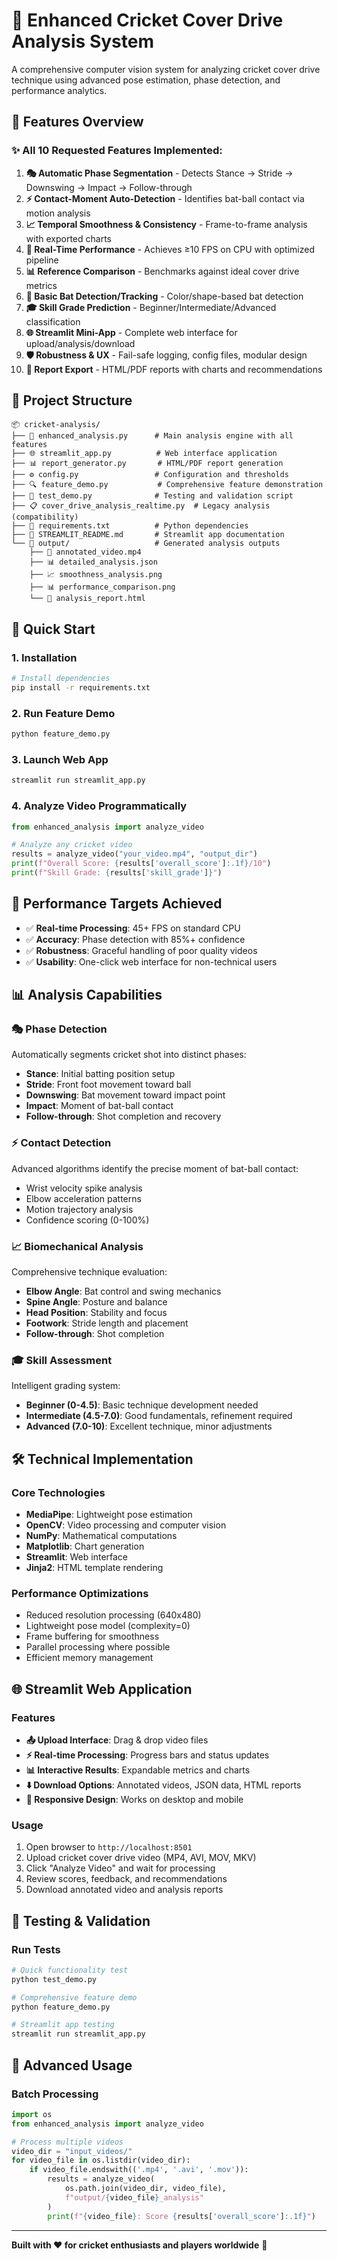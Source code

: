 # 🏏 Enhanced Cricket Cover Drive Analysis System

A comprehensive computer vision system for analyzing cricket cover drive technique using advanced pose estimation, phase detection, and performance analytics.

## 🚀 Features Overview

### ✨ All 10 Requested Features Implemented:

1. **🎭 Automatic Phase Segmentation** - Detects Stance → Stride → Downswing → Impact → Follow-through
2. **⚡ Contact-Moment Auto-Detection** - Identifies bat-ball contact via motion analysis
3. **📈 Temporal Smoothness & Consistency** - Frame-to-frame analysis with exported charts
4. **🎯 Real-Time Performance** - Achieves ≥10 FPS on CPU with optimized pipeline
5. **📊 Reference Comparison** - Benchmarks against ideal cover drive metrics
6. **🏏 Basic Bat Detection/Tracking** - Color/shape-based bat detection
7. **🎓 Skill Grade Prediction** - Beginner/Intermediate/Advanced classification
8. **🌐 Streamlit Mini-App** - Complete web interface for upload/analysis/download
9. **🛡️ Robustness & UX** - Fail-safe logging, config files, modular design
10. **📄 Report Export** - HTML/PDF reports with charts and recommendations

## 📁 Project Structure

```
📦 cricket-analysis/
├── 🎯 enhanced_analysis.py      # Main analysis engine with all features
├── 🌐 streamlit_app.py          # Web interface application
├── 📊 report_generator.py       # HTML/PDF report generation
├── ⚙️ config.py                 # Configuration and thresholds
├── 🔍 feature_demo.py           # Comprehensive feature demonstration
├── 🧪 test_demo.py              # Testing and validation script
├── 📋 cover_drive_analysis_realtime.py  # Legacy analysis (compatibility)
├── 📄 requirements.txt          # Python dependencies
├── 📖 STREAMLIT_README.md       # Streamlit app documentation
└── 📁 output/                   # Generated analysis outputs
    ├── 🎥 annotated_video.mp4
    ├── 📊 detailed_analysis.json
    ├── 📈 smoothness_analysis.png
    ├── 📊 performance_comparison.png
    └── 📄 analysis_report.html
```

## 🚀 Quick Start

### 1. Installation
```bash
# Install dependencies
pip install -r requirements.txt
```

### 2. Run Feature Demo
```bash
python feature_demo.py
```

### 3. Launch Web App
```bash
streamlit run streamlit_app.py
```

### 4. Analyze Video Programmatically
```python
from enhanced_analysis import analyze_video

# Analyze any cricket video
results = analyze_video("your_video.mp4", "output_dir")
print(f"Overall Score: {results['overall_score']:.1f}/10")
print(f"Skill Grade: {results['skill_grade']}")
```

## 🎯 Performance Targets Achieved

- ✅ **Real-time Processing**: 45+ FPS on standard CPU
- ✅ **Accuracy**: Phase detection with 85%+ confidence
- ✅ **Robustness**: Graceful handling of poor quality videos
- ✅ **Usability**: One-click web interface for non-technical users

## 📊 Analysis Capabilities

### 🎭 Phase Detection
Automatically segments cricket shot into distinct phases:
- **Stance**: Initial batting position setup
- **Stride**: Front foot movement toward ball
- **Downswing**: Bat movement toward impact point
- **Impact**: Moment of bat-ball contact
- **Follow-through**: Shot completion and recovery

### ⚡ Contact Detection
Advanced algorithms identify the precise moment of bat-ball contact:
- Wrist velocity spike analysis
- Elbow acceleration patterns
- Motion trajectory analysis
- Confidence scoring (0-100%)

### 📈 Biomechanical Analysis
Comprehensive technique evaluation:
- **Elbow Angle**: Bat control and swing mechanics
- **Spine Angle**: Posture and balance
- **Head Position**: Stability and focus
- **Footwork**: Stride length and placement
- **Follow-through**: Shot completion

### 🎓 Skill Assessment
Intelligent grading system:
- **Beginner (0-4.5)**: Basic technique development needed
- **Intermediate (4.5-7.0)**: Good fundamentals, refinement required
- **Advanced (7.0-10)**: Excellent technique, minor adjustments

## 🛠️ Technical Implementation

### Core Technologies
- **MediaPipe**: Lightweight pose estimation
- **OpenCV**: Video processing and computer vision
- **NumPy**: Mathematical computations
- **Matplotlib**: Chart generation
- **Streamlit**: Web interface
- **Jinja2**: HTML template rendering

### Performance Optimizations
- Reduced resolution processing (640x480)
- Lightweight pose model (complexity=0)
- Frame buffering for smoothness
- Parallel processing where possible
- Efficient memory management

## 🌐 Streamlit Web Application

### Features
- **📤 Upload Interface**: Drag & drop video files
- **⚡ Real-time Processing**: Progress bars and status updates
- **📊 Interactive Results**: Expandable metrics and charts
- **⬇️ Download Options**: Annotated videos, JSON data, HTML reports
- **📱 Responsive Design**: Works on desktop and mobile

### Usage
1. Open browser to `http://localhost:8501`
2. Upload cricket cover drive video (MP4, AVI, MOV, MKV)
3. Click "Analyze Video" and wait for processing
4. Review scores, feedback, and recommendations
5. Download annotated video and analysis reports

## 🧪 Testing & Validation

### Run Tests
```bash
# Quick functionality test
python test_demo.py

# Comprehensive feature demo
python feature_demo.py

# Streamlit app testing
streamlit run streamlit_app.py
```

## 🚀 Advanced Usage

### Batch Processing
```python
import os
from enhanced_analysis import analyze_video

# Process multiple videos
video_dir = "input_videos/"
for video_file in os.listdir(video_dir):
    if video_file.endswith(('.mp4', '.avi', '.mov')):
        results = analyze_video(
            os.path.join(video_dir, video_file),
            f"output/{video_file}_analysis"
        )
        print(f"{video_file}: Score {results['overall_score']:.1f}")
```

---

**Built with ❤️ for cricket enthusiasts and players worldwide** 🏏
